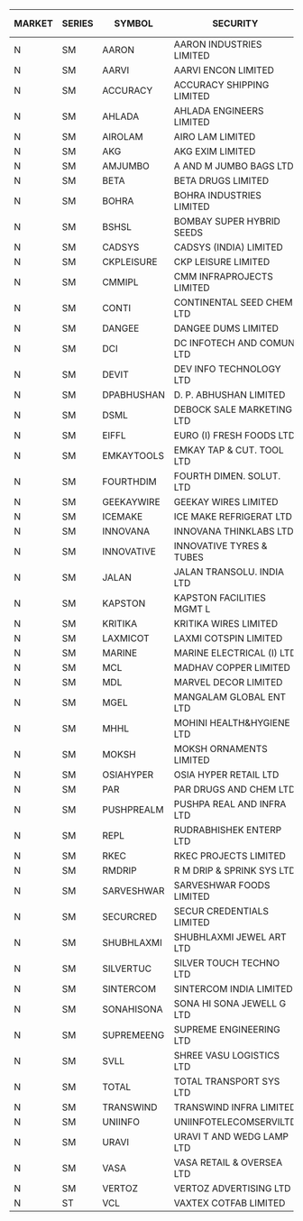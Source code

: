 


| MARKET | SERIES | SYMBOL | SECURITY | PREV CL PR | OPEN PRICE | HIGH PRICE | LOW PRICE | CLOSE PRICE | NET TRDVAL | NET TRDQTY | CORP IND | HI 52 WK | LO 52 WK |
| ----- | ----- | ----- | ----- | ----- | ----- | ----- | ----- | ----- | ----- | ----- | ----- | ----- | ----- |
| N | SM | AARON | AARON INDUSTRIES LIMITED | 50.30 | 50.50 | 50.50 | 50.50 | 50.50 | 166650.00 | 3300 |  | 53.50 | 39.00 |
| N | SM | AARVI | AARVI ENCON LIMITED | 28.25 | 27.20 | 27.20 | 26.85 | 26.85 | 484800.00 | 18000 |  | 50.05 | 26.85 |
| N | SM | ACCURACY | ACCURACY SHIPPING LIMITED | 22.45 | 23.50 | 23.50 | 22.05 | 23.40 | 257680.00 | 11200 |  | 87.00 | 21.60 |
| N | SM | AHLADA | AHLADA ENGINEERS LIMITED | 49.50 | 49.50 | 50.55 | 49.50 | 50.55 | 150050.00 | 3000 |  | 153.00 | 36.30 |
| N | SM | AIROLAM | AIRO LAM LIMITED | 26.50 | 29.00 | 29.00 | 29.00 | 29.00 | 348000.00 | 12000 |  | 37.95 | 20.15 |
| N | SM | AKG | AKG EXIM LIMITED | 34.25 | 32.50 | 33.50 | 32.50 | 32.75 | 524000.00 | 16000 |  | 37.00 | 30.00 |
| N | SM | AMJUMBO | A AND M JUMBO BAGS LTD | 11.65 | 12.15 | 12.15 | 12.15 | 12.15 | 194400.00 | 16000 |  | 71.45 | 7.80 |
| N | SM | BETA | BETA DRUGS LIMITED | 74.20 | 75.00 | 76.90 | 72.00 | 72.60 | 2447520.00 | 32800 |  | 124.00 | 57.60 |
| N | SM | BOHRA | BOHRA INDUSTRIES LIMITED | 1.65 | 1.60 | 1.60 | 1.60 | 1.60 | 9600.00 | 6000 |  | 25.15 | 1.60 |
| N | SM | BSHSL | BOMBAY SUPER HYBRID SEEDS | 111.35 | 106.50 | 107.10 | 106.50 | 107.10 | 256320.00 | 2400 |  | 149.00 | 106.50 |
| N | SM | CADSYS | CADSYS (INDIA) LIMITED | 35.15 | 36.90 | 36.90 | 36.50 | 36.50 | 294000.00 | 8000 |  | 63.45 | 33.65 |
| N | SM | CKPLEISURE | CKP LEISURE LIMITED | 5.95 | 5.70 | 6.15 | 5.70 | 5.80 | 628400.00 | 108000 |  | 7.55 | 4.70 |
| N | SM | CMMIPL | CMM INFRAPROJECTS LIMITED | 4.50 | 4.70 | 4.70 | 4.70 | 4.70 | 14100.00 | 3000 |  | 10.50 | 2.45 |
| N | SM | CONTI | CONTINENTAL SEED CHEM LTD | 48.45 | 49.90 | 50.85 | 49.20 | 50.85 | 13769200.00 | 272000 |  | 50.85 | 11.85 |
| N | SM | DANGEE | DANGEE DUMS LIMITED | 135.00 | 131.00 | 131.00 | 131.00 | 131.00 | 104800.00 | 800 |  | 219.35 | 124.00 |
| N | SM | DCI | DC INFOTECH AND COMUN LTD | 45.20 | 45.20 | 45.20 | 45.20 | 45.20 | 135600.00 | 3000 |  | 45.50 | 45.20 |
| N | SM | DEVIT | DEV INFO TECHNOLOGY LTD | 72.00 | 67.00 | 67.00 | 67.00 | 67.00 | 100500.00 | 1500 |  | 101.00 | 65.00 |
| N | SM | DPABHUSHAN | D. P. ABHUSHAN LIMITED | 50.95 | 51.90 | 53.00 | 51.90 | 53.00 | 631600.00 | 12000 |  | 57.25 | 37.50 |
| N | SM | DSML | DEBOCK SALE MARKETING LTD | 4.40 | 4.55 | 4.60 | 4.55 | 4.60 | 54900.00 | 12000 |  | 12.05 | 3.55 |
| N | SM | EIFFL | EURO (I) FRESH FOODS LTD | 113.70 | 112.00 | 112.50 | 112.00 | 112.50 | 2512720.00 | 22400 |  | 131.00 | 81.00 |
| N | SM | EMKAYTOOLS | EMKAY TAP & CUT. TOOL LTD | 109.05 | 107.00 | 107.00 | 107.00 | 107.00 | 64200.00 | 600 |  | 198.55 | 92.00 |
| N | SM | FOURTHDIM | FOURTH DIMEN. SOLUT. LTD | 7.50 | 7.15 | 7.15 | 7.15 | 7.15 | 7150.00 | 1000 |  | 51.25 | 7.15 |
| N | SM | GEEKAYWIRE | GEEKAY WIRES LIMITED | 34.50 | 35.00 | 35.00 | 34.00 | 34.00 | 276000.00 | 8000 |  | 37.25 | 31.00 |
| N | SM | ICEMAKE | ICE MAKE REFRIGERAT LTD | 52.80 | 52.05 | 55.65 | 52.05 | 53.80 | 427300.00 | 8000 |  | 89.75 | 52.00 |
| N | SM | INNOVANA | INNOVANA THINKLABS LTD. | 117.50 | 112.10 | 112.10 | 111.65 | 112.00 | 2575050.00 | 23000 |  | 416.00 | 111.65 |
| N | SM | INNOVATIVE | INNOVATIVE TYRES & TUBES | 12.70 | 12.50 | 12.50 | 12.50 | 12.50 | 37500.00 | 3000 |  | 26.00 | 11.20 |
| N | SM | JALAN | JALAN TRANSOLU. INDIA LTD | 3.50 | 3.65 | 3.65 | 3.65 | 3.65 | 10950.00 | 3000 |  | 21.00 | 2.85 |
| N | SM | KAPSTON | KAPSTON FACILITIES MGMT L | 100.00 | 105.00 | 105.00 | 105.00 | 105.00 | 126000.00 | 1200 |  | 111.00 | 75.10 |
| N | SM | KRITIKA | KRITIKA WIRES LIMITED | 33.20 | 33.50 | 33.50 | 33.50 | 33.50 | 1608000.00 | 48000 |  | 42.50 | 32.00 |
| N | SM | LAXMICOT | LAXMI COTSPIN LIMITED | 10.20 | 11.70 | 11.70 | 9.20 | 9.20 | 125400.00 | 12000 |  | 14.80 | 9.20 |
| N | SM | MARINE | MARINE ELECTRICAL (I) LTD | 101.75 | 101.00 | 101.50 | 99.90 | 101.50 | 1008700.00 | 10000 |  | 123.00 | 83.50 |
| N | SM | MCL | MADHAV COPPER LIMITED | 112.10 | 113.00 | 123.00 | 111.00 | 120.85 | 7006380.00 | 58800 |  | 358.00 | 102.15 |
| N | SM | MDL | MARVEL DECOR LIMITED | 22.00 | 23.00 | 23.00 | 23.00 | 23.00 | 46000.00 | 2000 |  | 47.00 | 13.90 |
| N | SM | MGEL | MANGALAM GLOBAL ENT LTD | 52.65 | 52.60 | 52.60 | 52.60 | 52.60 | 315600.00 | 6000 |  | 54.00 | 51.05 |
| N | SM | MHHL | MOHINI HEALTH&HYGIENE LTD | 18.50 | 19.40 | 19.40 | 19.40 | 19.40 | 58200.00 | 3000 |  | 35.90 | 13.85 |
| N | SM | MOKSH | MOKSH ORNAMENTS LIMITED | 26.00 | 26.00 | 26.00 | 26.00 | 26.00 | 936000.00 | 36000 |  | 27.50 | 16.25 |
| N | SM | OSIAHYPER | OSIA HYPER RETAIL LTD | 257.00 | 265.00 | 299.00 | 265.00 | 299.00 | 341560.00 | 1200 |  | 305.00 | 221.00 |
| N | SM | PAR | PAR DRUGS AND CHEM LTD | 38.40 | 37.00 | 38.00 | 37.00 | 38.00 | 150000.00 | 4000 |  | 56.00 | 37.00 |
| N | SM | PUSHPREALM | PUSHPA REAL AND INFRA LTD | 4.25 | 4.45 | 4.45 | 4.45 | 4.45 | 8900.00 | 2000 |  | 27.50 | 3.70 |
| N | SM | REPL | RUDRABHISHEK ENTERP LTD | 40.55 | 41.95 | 42.20 | 38.55 | 38.85 | 853650.00 | 21000 |  | 47.50 | 20.60 |
| N | SM | RKEC | RKEC PROJECTS LIMITED | 58.00 | 57.10 | 57.10 | 57.10 | 57.10 | 57100.00 | 1000 |  | 68.00 | 35.00 |
| N | SM | RMDRIP | R M DRIP & SPRINK SYS LTD | 18.35 | 19.25 | 19.25 | 19.25 | 19.25 | 38500.00 | 2000 |  | 56.50 | 13.00 |
| N | SM | SARVESHWAR | SARVESHWAR FOODS LIMITED | 16.35 | 15.55 | 17.10 | 15.55 | 15.80 | 153520.00 | 9600 |  | 43.85 | 15.55 |
| N | SM | SECURCRED | SECUR CREDENTIALS LIMITED | 23.65 | 23.95 | 24.80 | 23.70 | 24.00 | 160710.00 | 6600 |  | 113.75 | 23.65 |
| N | SM | SHUBHLAXMI | SHUBHLAXMI JEWEL ART LTD | 49.80 | 52.25 | 52.25 | 47.60 | 49.85 | 766450.00 | 15000 |  | 209.50 | 35.00 |
| N | SM | SILVERTUC | SILVER TOUCH TECHNO LTD | 115.00 | 118.00 | 118.00 | 118.00 | 118.00 | 2596000.00 | 22000 |  | 140.00 | 111.00 |
| N | SM | SINTERCOM | SINTERCOM INDIA LIMITED | 75.35 | 76.00 | 77.00 | 76.00 | 77.00 | 2604700.00 | 34000 |  | 78.50 | 56.00 |
| N | SM | SONAHISONA | SONA HI SONA JEWELL G LTD | 10.60 | 12.50 | 12.50 | 12.50 | 12.50 | 125000.00 | 10000 |  | 12.50 | 9.70 |
| N | SM | SUPREMEENG | SUPREME ENGINEERING LTD | 21.50 | 21.50 | 21.50 | 21.50 | 21.50 | 86000.00 | 4000 |  | 42.00 | 21.50 |
| N | SM | SVLL | SHREE VASU LOGISTICS LTD | 98.00 | 100.20 | 100.20 | 100.20 | 100.20 | 100200.00 | 1000 |  | 130.00 | 74.70 |
| N | SM | TOTAL | TOTAL TRANSPORT SYS LTD | 44.55 | 44.50 | 44.50 | 43.10 | 43.10 | 262800.00 | 6000 |  | 46.95 | 25.00 |
| N | SM | TRANSWIND | TRANSWIND INFRA LIMITED | 3.80 | 3.65 | 3.65 | 3.65 | 3.65 | 14600.00 | 4000 |  | 12.60 | 3.20 |
| N | SM | UNIINFO | UNIINFOTELECOMSERVILTD | 28.90 | 29.50 | 29.50 | 28.00 | 28.90 | 402300.00 | 14000 |  | 44.80 | 16.40 |
| N | SM | URAVI | URAVI T AND WEDG LAMP LTD | 101.35 | 100.40 | 100.70 | 100.20 | 100.70 | 361560.00 | 3600 |  | 120.50 | 91.00 |
| N | SM | VASA | VASA RETAIL & OVERSEA LTD | 10.50 | 10.05 | 10.05 | 10.00 | 10.00 | 80200.00 | 8000 |  | 26.10 | 10.00 |
| N | SM | VERTOZ | VERTOZ ADVERTISING LTD | 74.00 | 71.00 | 80.55 | 71.00 | 80.55 | 749040.00 | 9600 |  | 211.00 | 71.00 |
| N | ST | VCL | VAXTEX COTFAB LIMITED | 24.00 | 23.95 | 23.95 | 23.50 | 23.90 | 3297900.00 | 138000 |  | 25.45 | 23.30 |



